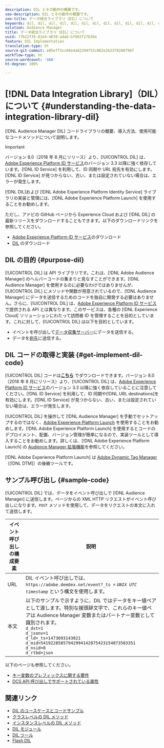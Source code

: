 ```yaml
---
description: DIL とその動作の概要です。
seo-description: DIL とその動作の概要です。
seo-title: データ統合ライブラリ（DIL）について
keywords: dil, dil, dil, dil, dil, dil, dil, dil, dil, dil, dil, dil, dil, dil, dil, dil, dil, dil, dil, dil, dil, dil, dil, dil, dil, dil, dil, dil, dil, dil, dil, dil, dil, dil,
solution: Audience Manager
title: データ統合ライブラリ（DIL）について
uuid: 77b12f35-81e4-4639-ada6-bf982f27b36e
feature: DIL Implementation
translation-type: ht
source-git-commit: e05eff3cc04e4a82399752c862e2b2370286f96f
workflow-type: ht
source-wordcount: '468'
ht-degree: 100%

---
```



# [!DNL Data Integration Library]（DIL）について {#understanding-the-data-integration-library-dil}

[!DNL Audience Manager DIL] コードライブラリの概要、導入方法、使用可能なコードメソッドについて説明します。

>[!IMPORTANT]
>
>バージョン 8.0（2018 年 8 月にリリース）より、[!UICONTROL DIL] は、[Adobe Experience Platform ID サービス](https://docs.adobe.com/content/help/ja-JP/id-service/using/home.html)のバージョン 3.3 以降に強く依存しています。[!DNL ID Service] を利用して、ID 同期や URL 宛先を有効にします。[!DNL ID Service] が見つからない、古い、または設定されていない場合は、エラーが発生します。
>
>[!DNL DIL]および [!DNL Adobe Experience Platform Identity Service] ライブラリの実装と管理には、[!DNL Adobe Experience Platform Launch] を使用することをお勧めします。

ただし、アドビの GitHub ページから Experience Cloud および [!DNL DIL] の最新リリースをダウンロードすることもできます。以下のダウンロードリンクを参照してください。

* [Adobe Experience Platform ID サービス](https://github.com/Adobe-Marketing-Cloud/id-service/releases)のダウンロード
* [DIL](https://github.com/Adobe-Marketing-Cloud/dil/releases) のダウンロード

## DIL の目的 {#purpose-dil}

[!UICONTROL DIL] は API ライブラリです。これは、[!DNL Adobe Audience Manager] のヘルパーコードの集まりと見なすことができます。[!DNL Audience Manager] を使用するのに必要なわけではありませんが、[!UICONTROL DIL] にメソッドや関数が用意されているので、[!DNL Audience Manager] にデータを送信するためのコードを独自に開発する必要はありません。さらに、[!UICONTROL DIL] は、[Adobe Experience Platform ID サービス](https://docs.adobe.com/content/help/ja-JP/id-service/using/home.html)で提供される API とは異なります。このサービスは、各種の [!DNL Experience Cloud] ソリューションにわたって訪問者 ID を管理することを目的としています。これに対して、[!UICONTROL DIL] は以下を目的としています。

* イベントを呼び出して[データ収集サーバー](../reference/system-components/components-data-collection.md)にデータを送信する。
* データを[宛先](../features/destinations/destinations.md)に送信する。

## DIL コードの取得と実装 {#get-implement-dil-code}

[!UICONTROL DIL] コードは&#x200B;**[こちら](https://github.com/Adobe-Marketing-Cloud/dil/releases)** でダウンロードできます。バージョン 8.0（2018 年 8 月にリリース）より、[!UICONTROL DIL] は、[Adobe Experience Platform ID サービス](https://docs.adobe.com/content/help/ja-JP/id-service/using/home.html)のバージョン 3.3 以降に強く依存していることに注意してください。[!DNL ID Service] を利用して、ID 同期や[!DNL URL destinations]を有効にします。[!DNL ID Service] が見つからない、古い、または設定されていない場合は、エラーが発生します。

[!UICONTROL DIL] を操作して [!DNL Audience Manager] を手動でセットアップするのではなく、[Adobe Experience Platform Launch](https://docs.adobelaunch.com/) を使用することをお勧めします。[!DNL Adobe Experience Platform Launch] を使用するとコードのデプロイメント、配置、バージョン管理が簡単になるので、実装ツールとして導入することをお勧めします。詳しくは、[!DNL Adobe Experience Platform Launch] の [Audience Manager 拡張機能](https://docs.adobelaunch.com/extension-reference/web/adobe-audience-manager-extension)を参照してください。

[!DNL Adobe Experience Platform Launch] は [Adobe Dynamic Tag Manager](https://docs.adobe.com/content/help/ja-JP/dtm/using/c-overview.html)（[!DNL DTM]）の後継ツールです。

## サンプル呼び出し {#sample-code}

[!UICONTROL DIL] では、データをイベント呼び出しで [!DNL Audience Manager] に送信します。ページからの XML HTTP リクエストがイベント呼び出しになります。`POST` メソッドを使用して、データをリクエストの本文に入れて送信します。

| イベント呼び出しの構成要素 | 説明 |
|--- |--- |
| URL | DIL イベント呼び出しでは、`https://adobe.demdex.net/event?_ts =` *`UNIX UTC timestamp`* という構文を使用します。 |
| 本文 | 以下のサンプルで示すように、DIL ではデータをキー値ペアとして渡します。特別な接頭辞文字で、これらのキー値ペアは Audience Manager 変数またはパートナー変数として識別されます。<br>`d_dst=1`<br>`d_jsonv=1`<br>`d_ld=_ts=1473693143821`<br>`d_mid=54192285857942994142875423154873503351`<br>`d_nsid=0`<br>`d_rtbd=json`<br> |

以下のページも参照してください。
* [キー変数のプレフィックスに関する要件](../features/traits/trait-variable-prefixes.md)
* [DCS API 呼び出しでサポートされている属性](../api/dcs-intro/dcs-api-reference/dcs-keys.md)

## 関連リンク

* [DIL のユースケースとコードサンプル](/help/using/dil/dil-use-cases.md)
* [クラスレベルの DIL メソッド](/help/using/dil/dil-class-overview/dil-start.md)
* [インスタンスレベルの DIL メソッド](/help/using/dil/dil-instance-methods.md)
* [DIL モジュール](/help/using/dil/dil-modules.md)
* [DIL ツール](/help/using/dil/dil-tools.md)
* [Flash DIL](/help/using/dil/dil-flash.md)